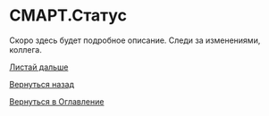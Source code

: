 # СМАРТ.Статус

Скоро здесь будет подробное описание. Следи за изменениями, коллега.

[Листай дальше](078-kassist.md)

[Вернуться назад](060-dashboards.md)

[Вернуться в Оглавление](Readme.md)